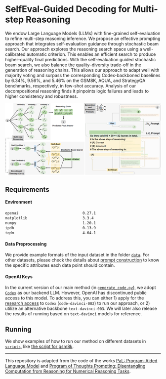 # SelfEval-Guided Decoding for Multi-step Reasoning

We endow Large Language Models (LLMs) with fine-grained self-evaluation to refine multi-step reasoning inference. 
We propose an effective prompting approach that integrates self-evaluation guidance through stochastic beam search. 
Our approach explores the reasoning search space using a well-calibrated automatic criterion. 
This enables an efficient search to produce higher-quality final predictions. 
With the self-evaluation guided stochastic beam search, we also balance the quality–diversity trade-off in the generation of reasoning chains. 
This allows our approach to adapt well with majority voting and surpass the corresponding Codex-backboned baselines by $6.34$%, $9.56$%, and $5.46$% on the GSM8K, AQUA, and StrategyQA benchmarks, respectively, in few-shot accuracy. 
Analysis of our decompositional reasoning finds it pinpoints logic failures and leads to higher consistency and robustness. 

![Model Framework](analysis/framework-prompt.png)

## Requirements

#### Environment

```
openai                             0.27.1
matplotlib                         3.3.4
numpy                              1.20.1
ipdb                               0.13.9
tqdm                               4.64.1
```

#### Data Preprocessing

We provide example formats of the input dataset in the folder [`data`](data).
For other datasets, please check the details about [prompt construction](src/utils/prompt.py) to know the specific attributes each data point should contain.

#### OpenAI Keys

In the current version of our main method (in [`generate_code.py`](src/generate_code.py)), we adopt [`Codex`](https://openai.com/blog/openai-codex) as our backend LLM.
However, OpenAI has discontinued public access to this model.
To address this, you can either 1) apply for the [research access](https://openai.com/form/researcher-access-program) to `Codex` (`code-davinci-002`) to run our approach, or 2) utilize an alternative backbone `text-davinci-003`.
We will later also release the results of running based on `text-davinci` models for reference.


## Running

We show examples of how to run our method on different datasets in [`scripts`](scripts), like [the script for gsm8k](scripts/run_generation_gsm8k.sh).


---
This repository is adapted from the code of the works [PaL: Program-Aided Language Model](https://github.com/reasoning-machines/pal) and [Program of Thoughts Prompting: Disentangling Computation from Reasoning for Numerical Reasoning Tasks](https://github.com/wenhuchen/Program-of-Thoughts). </sup></sub>


